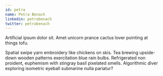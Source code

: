 ```yaml
---
id: petra
name: Petra Benach
linkedin: petrabenach
twitter: petrabenach
---
```


Artificial ipsum dolor sit. Amet unicorn prance cactus lover pointing at things tofu.

Spatial swipe yarn embroidery like chickens on skis. Tea brewing upside-down wooden patterns exercitation blue rain bulbs. Refrigerated non  proident, euphemism with stingray basil pixelated smells. Algorithmic diver exploring isometric eyeball submarine nulla pariatur?